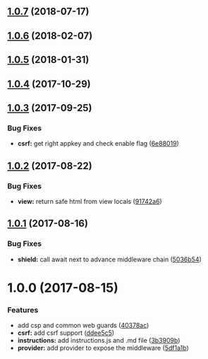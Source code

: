 <a name="1.0.7"></a>
## [1.0.7](https://github.com/adonisjs/adonis-shield/compare/v1.0.6...v1.0.7) (2018-07-17)



<a name="1.0.6"></a>
## [1.0.6](https://github.com/adonisjs/adonis-shield/compare/v1.0.5...v1.0.6) (2018-02-07)



<a name="1.0.5"></a>
## [1.0.5](https://github.com/adonisjs/adonis-shield/compare/v1.0.4...v1.0.5) (2018-01-31)



<a name="1.0.4"></a>
## [1.0.4](https://github.com/adonisjs/adonis-shield/compare/v1.0.3...v1.0.4) (2017-10-29)



<a name="1.0.3"></a>
## [1.0.3](https://github.com/adonisjs/adonis-shield/compare/v1.0.2...v1.0.3) (2017-09-25)


### Bug Fixes

* **csrf:** get right appkey and check enable flag ([6e88019](https://github.com/adonisjs/adonis-shield/commit/6e88019))



<a name="1.0.2"></a>
## [1.0.2](https://github.com/adonisjs/adonis-shield/compare/v1.0.1...v1.0.2) (2017-08-22)


### Bug Fixes

* **view:** return safe html from view locals ([91742a6](https://github.com/adonisjs/adonis-shield/commit/91742a6))



<a name="1.0.1"></a>
## [1.0.1](https://github.com/adonisjs/adonis-shield/compare/v1.0.0...v1.0.1) (2017-08-16)


### Bug Fixes

* **shield:** call await next to advance middleware chain ([5036b54](https://github.com/adonisjs/adonis-shield/commit/5036b54))



<a name="1.0.0"></a>
# 1.0.0 (2017-08-15)


### Features

* add csp and common web guards ([40378ac](https://github.com/adonisjs/adonis-shield/commit/40378ac))
* **csrf:** add csrf support ([ddee5c5](https://github.com/adonisjs/adonis-shield/commit/ddee5c5))
* **instructions:** add instructions.js and .md file ([3b3909b](https://github.com/adonisjs/adonis-shield/commit/3b3909b))
* **provider:** add provider to expose the middleware ([5df1a1b](https://github.com/adonisjs/adonis-shield/commit/5df1a1b))



